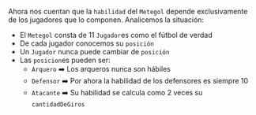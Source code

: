 Ahora nos cuentan que la `habilidad` del `Metegol` depende exclusivamente de los jugadores que lo componen.
Analicemos la situación:

* El `Metegol` consta de 11 `Jugador`es como el fútbol de verdad
* De cada jugador conocemos su `posición`
* Un `Jugador` nunca puede cambiar de `posición`
* Las `posicion`es pueden ser:
  * `Arquero` :arrow_right: Los arqueros nunca son hábiles
  * `Defensor` :arrow_right: Por ahora la habilidad de los defensores es siempre 10
  * `Atacante` :arrow_right: Su habilidad se calcula como 2 veces su `cantidadDeGiros`

